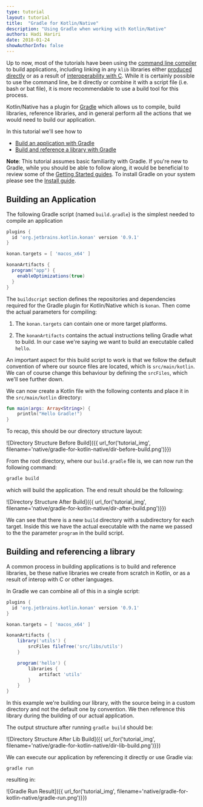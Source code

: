 ```yaml
---
type: tutorial
layout: tutorial
title:  "Gradle for Kotlin/Native"
description: "Using Gradle when working with Kotlin/Native"
authors: Hadi Hariri 
date: 2018-01-24
showAuthorInfo: false
---
```



Up to now, most of the tutorials have been using the [command line compiler](basic-kotlin-native-app.html) to build applications, including linking in any `klib` libraries
either [produced directly](working-with-klib.html) or as a result of [interoperability with C](interop-with-c.html). While it is certainly possible to use the command line, be it directly or
combine it with a script file (i.e. bash or bat file), it is more recommendable to use a build tool for this process.  

Kotlin/Native has a plugin for [Gradle](https://gradle.org) which allows us to compile, build libraries, reference libraries, and in general perform all the actions that we would need to build our application. 

In this tutorial we'll see how to

* [Build an application with Gradle](#building-an-application)
* [Build and reference a library with Gradle](#building-and-referencing-a-library)


**Note**: This tutorial assumes basic familiarity with Gradle. If you're new to Gradle, while you should be able to follow along, it would be beneficial to review some of the 
[Getting Started guides](https://gradle.org/guides/#getting-started). To install Gradle on your system please see the [Install guide](https://gradle.org/install/).


## Building an Application

The following Gradle script (named `build.gradle`) is the simplest needed to compile an application 

<div class="sample" markdown="1" theme="idea" mode="groovy">

```groovy
plugins {
  id 'org.jetbrains.kotlin.konan' version '0.9.1'
}

konan.targets = [ 'macos_x64' ]

konanArtifacts {
  program("app") {
    enableOptimizations(true)
  }
}
```
</div>

The `buildscript` section defines the repositories and dependencies required for the Gradle plugin for Kotlin/Native which is `konan`. Then come the actual parameters for compiling:

1. The `konan.targets` can contain one or more target platforms.

2. The `konanArtifacts` contains the actual instructions telling Gradle what to build. In our case we're saying we want to build an 
executable called `hello`. 

An important aspect for this build script to work is that we follow the default convention of where our source
files are located, which is `src/main/kotlin`. We can of course change this behaviour by defining the `srcFiles`, which we'll see further down. 

We can now create a Kotlin file with the following contents and place it in the `src/main/kotlin` directory:

<div class="sample" markdown="1" theme="idea">

```kotlin
fun main(args: Array<String>) {
    println("Hello Gradle!")
}
```
</div>

To recap, this should be our directory structure layout:

![Directory Structure Before Build]({{ url_for('tutorial_img', filename='native/gradle-for-kotlin-native/dir-before-build.png')}})


From the root directory, where our `build.gradle` file is, we can now run the following command:

```bash
gradle build
```
    
    
which will build the application. The end result should be the following:

![Directory Structure After Build]({{ url_for('tutorial_img', filename='native/gradle-for-kotlin-native/dir-after-build.png')}})
     

We can see that there is a new `build` directory with a subdirectory for each target. Inside this 
we have the actual executable with the name
we passed to the the parameter `program` in the build script.

## Building and referencing a library

A common process in building applications is to build and reference libraries, be these native libraries we create from scratch in Kotlin, or as a result of interop with C or other languages.

In Gradle we can combine all of this in a single script:

<div class="sample" markdown="1" theme="idea" mode="groovy">

```groovy
plugins {
  id 'org.jetbrains.kotlin.konan' version '0.9.1'
}

konan.targets = [ 'macos_x64' ]

konanArtifacts {
    library('utils') {
        srcFiles fileTree('src/libs/utils')
    }

    program('hello') {
        libraries {
            artifact 'utils'
        }
    }
}
```
</div>

In this example we're building our library, with the source being in a custom directory and not the default one by convention. We then reference this library 
during the building of our actual application.

The output structure after running `gradle build` should be:

![Directory Structure After Lib Build]({{ url_for('tutorial_img', filename='native/gradle-for-kotlin-native/dir-lib-build.png')}})

We can execute our application by referencing it directly or use Gradle via:

    gradle run

    
resulting in:
    
![Gradle Run Result]({{ url_for('tutorial_img', filename='native/gradle-for-kotlin-native/gradle-run.png')}})    

